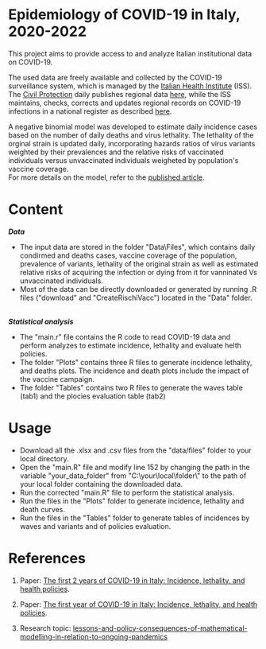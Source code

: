 # Epidemiology of COVID-19 in Italy, 2020-2022

This project aims to provide access to and analyze Italian institutional data on COVID-19. 

The used data are freely available and collected by the COVID-19 surveillance system, which is managed by the [Italian Health Institute](https://www.iss.it/)  (ISS). The [Civil Protection](https://emergenze.protezionecivile.gov.it/it/) daily publishes regional data [here](https://github.com/pcm-dpc/COVID-19), while the ISS maintains, checks, corrects and updates regional records on COVID-19 infections in a national register as described [here](https://www.epicentro.iss.it/coronavirus/sars-cov-2-sorveglianza).

A negative binomial model was developed to estimate daily incidence cases based on the number of daily deaths and virus lethality. The lethality of the orginal strain is updated daily, incorporating hazards ratios of virus variants weighted by their prevalences and the relative risks of vaccinated individuals versus unvaccinated individuals weigheted by population's vaccine coverage.  
For more details on the model, refer to the [published article](https://www.frontiersin.org/articles/10.3389/fpubh.2022.986743/full).


# Content

***Data***
- The input data are stored in the folder "Data\Files", which contains daily condirmed and deaths cases, vaccine coverage of the population, prevalence of variants, lethality of the original strain as well as estimated relative risks of acquiring the infection or dying from it for vanninated Vs unvaccinated individuals.
- Most of the data can be directly downloaded or generated by running .R files ("download" and "CreateRischiVacc") located in the "Data" folder. 


\
***Statistical analysis*** 
- The "main.r" file contains the R code to read COVID-19 data and perform analyzes to estimate incidence, lethality and evaluate helth policies.
- The folder "Plots" contains three R files to generate  incidence lethality, and deaths plots. The incidence and death plots include the impact of the vaccine campaign.
- The folder "Tables" contains two R files to generate the waves table (tab1) and the plocies evaluation table (tab2)



# Usage
- Download all the .xlsx and .csv files from the "data/files" folder to your local directory.
- Open the "main.R" file and modify line 152 by changing the path in the variable "your_data_folder" from "C:\\your\\local\\folder\\" to the path of your local folder containing the downloaded data.
- Run the corrected "main.R" file to perform the statistical analysis.
- Run the files in the "Plots" folder to generate incidence, lethality and death curves.
- Run the files in the "Tables" folder to generate tables of incidences by waves and variants and of policies evaluation.



# References
1. Paper: [The first 2 years of COVID-19 in Italy: Incidence, lethality, and health policies](https://www.frontiersin.org/articles/10.3389/fpubh.2022.986743/full).
   
2. Paper: [The first year of COVID-19 in Italy: Incidence, lethality, and health policies](https://journals.sagepub.com/doi/10.4081/jphr.2021.2201).
   
3. Research topic: [lessons-and-policy-consequences-of-mathematical-modelling-in-relation-to-ongoing-pandemics](https://www.frontiersin.org/research-topics/42790/lessons-and-policy-consequences-of-mathematical-modelling-in-relation-to-ongoing-pandemics)

